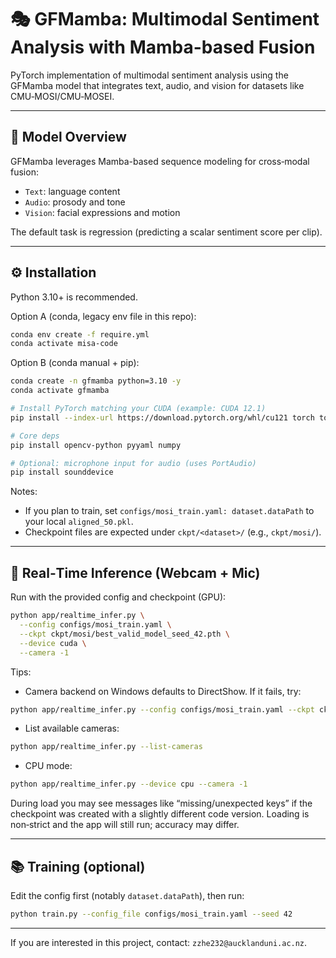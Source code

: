 # 🎭 GFMamba: Multimodal Sentiment Analysis with Mamba-based Fusion

PyTorch implementation of multimodal sentiment analysis using the GFMamba model that integrates text, audio, and vision for datasets like CMU‑MOSI/CMU‑MOSEI.

---

## 🧠 Model Overview

GFMamba leverages Mamba-based sequence modeling for cross‑modal fusion:

- `Text`: language content
- `Audio`: prosody and tone
- `Vision`: facial expressions and motion

The default task is regression (predicting a scalar sentiment score per clip).

---

## ⚙️ Installation

Python 3.10+ is recommended.

Option A (conda, legacy env file in this repo):

```bash
conda env create -f require.yml
conda activate misa-code
```

Option B (conda manual + pip):

```bash
conda create -n gfmamba python=3.10 -y
conda activate gfmamba

# Install PyTorch matching your CUDA (example: CUDA 12.1)
pip install --index-url https://download.pytorch.org/whl/cu121 torch torchvision torchaudio

# Core deps
pip install opencv-python pyyaml numpy

# Optional: microphone input for audio (uses PortAudio)
pip install sounddevice
```

Notes:

- If you plan to train, set `configs/mosi_train.yaml: dataset.dataPath` to your local `aligned_50.pkl`.
- Checkpoint files are expected under `ckpt/<dataset>/` (e.g., `ckpt/mosi/`).

---

## 🎥 Real‑Time Inference (Webcam + Mic)

Run with the provided config and checkpoint (GPU):

```bash
python app/realtime_infer.py \
  --config configs/mosi_train.yaml \
  --ckpt ckpt/mosi/best_valid_model_seed_42.pth \
  --device cuda \
  --camera -1
```

Tips:

- Camera backend on Windows defaults to DirectShow. If it fails, try:

```bash
python app/realtime_infer.py --config configs/mosi_train.yaml --ckpt ckpt/mosi/best_valid_model_seed_42.pth --device cuda --camera -1 --backend msmf
```

- List available cameras:

```bash
python app/realtime_infer.py --list-cameras
```

- CPU mode:

```bash
python app/realtime_infer.py --device cpu --camera -1
```

During load you may see messages like “missing/unexpected keys” if the checkpoint was created with a slightly different code version. Loading is non‑strict and the app will still run; accuracy may differ.

---

## 📚 Training (optional)

Edit the config first (notably `dataset.dataPath`), then run:

```bash
python train.py --config_file configs/mosi_train.yaml --seed 42
```

---

If you are interested in this project, contact: `zzhe232@aucklanduni.ac.nz`.
